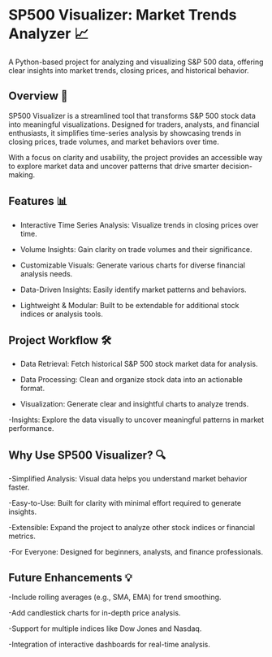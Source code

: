 # SP500 Visualizer: Market Trends Analyzer 📈

A Python-based project for analyzing and visualizing S&P 500 data, offering clear insights into market trends, closing prices, and historical behavior.

## Overview  🚀

SP500 Visualizer is a streamlined tool that transforms S&P 500 stock data into meaningful visualizations. Designed for traders, analysts, and financial enthusiasts, it simplifies time-series analysis by showcasing trends in closing prices, trade volumes, and market behaviors over time.

With a focus on clarity and usability, the project provides an accessible way to explore market data and uncover patterns that drive smarter decision-making.

## Features 📊

- Interactive Time Series Analysis: Visualize trends in closing prices over time.

- Volume Insights: Gain clarity on trade volumes and their significance.

- Customizable Visuals: Generate various charts for diverse financial analysis needs.

- Data-Driven Insights: Easily identify market patterns and behaviors.

- Lightweight & Modular: Built to be extendable for additional stock indices or analysis tools.

## Project Workflow 🛠️

- Data Retrieval: Fetch historical S&P 500 stock market data for analysis.

- Data Processing: Clean and organize stock data into an actionable format.

- Visualization: Generate clear and insightful charts to analyze trends.

-Insights: Explore the data visually to uncover meaningful patterns in market performance.

## Why Use SP500 Visualizer? 🔍

-Simplified Analysis: Visual data helps you understand market behavior faster.

-Easy-to-Use: Built for clarity with minimal effort required to generate insights.

-Extensible: Expand the project to analyze other stock indices or financial metrics.

-For Everyone: Designed for beginners, analysts, and finance professionals.

## Future Enhancements 💡

-Include rolling averages (e.g., SMA, EMA) for trend smoothing.

-Add candlestick charts for in-depth price analysis.

-Support for multiple indices like Dow Jones and Nasdaq.

-Integration of interactive dashboards for real-time analysis.
